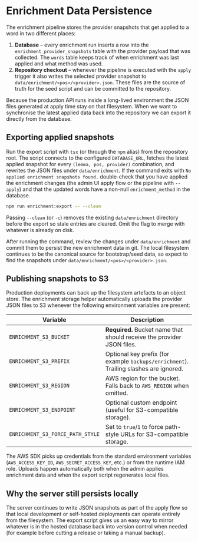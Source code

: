 # Enrichment Data Persistence

The enrichment pipeline stores the provider snapshots that get applied to a word in two different
places:

1. **Database** – every enrichment run inserts a row into the
   `enrichment_provider_snapshots` table with the provider payload that was collected.
   The `words` table keeps track of when enrichment was last applied and what method was used.
2. **Repository checkout** – whenever the pipeline is executed with the `apply` trigger it also
   writes the selected provider snapshot to `data/enrichment/<pos>/<provider>.json`. These files are
   the source of truth for the seed script and can be committed to the repository.

Because the production API runs inside a long-lived environment the JSON files generated at apply
time stay on that filesystem. When we want to synchronise the latest applied data back into the
repository we can export it directly from the database.

## Exporting applied snapshots

Run the export script with `tsx` (or through the `npm` alias) from the repository root. The script
connects to the configured `DATABASE_URL`, fetches the latest applied snapshot for every
`(lemma, pos, provider)` combination, and rewrites the JSON files under `data/enrichment`.
If the command exits with `No applied enrichment snapshots found.` double-check that you have
applied the enrichment changes (the admin UI apply flow or the pipeline with `--apply`) and that
the updated words have a non-null `enrichment_method` in the database.

```bash
npm run enrichment:export -- --clean
```

Passing `--clean` (or `-c`) removes the existing `data/enrichment` directory before the export so
stale entries are cleared. Omit the flag to merge with whatever is already on disk.

After running the command, review the changes under `data/enrichment` and commit them to persist the
new enrichment data in git. The local filesystem continues to be the canonical source for
bootstrap/seed data, so expect to find the snapshots under `data/enrichment/<pos>/<provider>.json`.

## Publishing snapshots to S3

Production deployments can back up the filesystem artefacts to an object store. The enrichment
storage helper automatically uploads the provider JSON files to S3 whenever the following
environment variables are present:

| Variable | Description |
| --- | --- |
| `ENRICHMENT_S3_BUCKET` | **Required.** Bucket name that should receive the provider JSON files. |
| `ENRICHMENT_S3_PREFIX` | Optional key prefix (for example `backups/enrichment`). Trailing slashes are ignored. |
| `ENRICHMENT_S3_REGION` | AWS region for the bucket. Falls back to `AWS_REGION` when omitted. |
| `ENRICHMENT_S3_ENDPOINT` | Optional custom endpoint (useful for S3-compatible storage). |
| `ENRICHMENT_S3_FORCE_PATH_STYLE` | Set to `true`/`1` to force path-style URLs for S3-compatible storage. |

The AWS SDK picks up credentials from the standard environment variables (`AWS_ACCESS_KEY_ID`,
`AWS_SECRET_ACCESS_KEY`, etc.) or from the runtime IAM role. Uploads happen automatically both when
the admin applies enrichment data and when the export script regenerates local files.

## Why the server still persists locally

The server continues to write JSON snapshots as part of the apply flow so that local development or
self-hosted deployments can operate entirely from the filesystem. The export script gives us an easy
way to mirror whatever is in the hosted database back into version control when needed (for example
before cutting a release or taking a manual backup).
